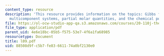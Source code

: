 ```yaml
---
content_type: resource
description: 'This resource provides information on the topics: Gibbs free energy,
  multicomponent systems, partial molar quantities, and the chemical potential.'
file: https://ol-ocw-studio-app-qa.s3.amazonaws.com/courses/20-110j-thermodynamics-of-biomolecular-systems-fall-2005/88508d9fc5b7fe83661174a0bf2130e0_l09.pdf
file_type: application/pdf
parent_uid: 4e6e18bc-05b5-f575-53e7-4f6a1fa68985
resourcetype: Document
title: l09.pdf
uid: 88508d9f-c5b7-fe83-6611-74a0bf2130e0
---
```

